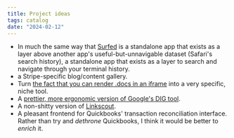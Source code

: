 ```yaml
---
title: Project ideas
tags: catalog
date: "2024-02-12"
---
```


- In much the same way that [Surfed](https://surfed.app/) is a standalone app that exists as a layer above another app's useful-but-unnavigable dataset (Safari's search history), a standalone app that exists as a layer to search and navigate through your terminal history.
- a Stripe-specific blog/content gallery.
- Turn [the fact that you can render .docs in an iframe](https://jsfiddle.net/gcuzq343/) into a very specific, niche tool.
- A [prettier, more ergonomic version of Google's DIG tool](https://dns-lookup.jvns.ca/#buttondown.com%7Call-the-records).
- A non-shitty version of [Linkscout](https://www.linkscout.com/).
- A pleasant frontend for Quickbooks' transaction reconciliation interface. Rather than try and _dethrone_ Quickbooks, I think it would be better to _enrich_ it.
